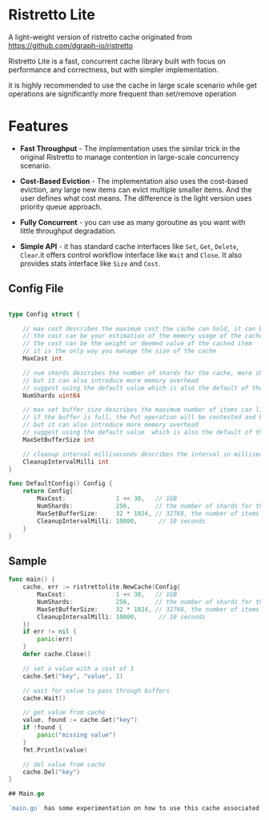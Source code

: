 # Ristretto Lite 
A light-weight version of ristretto cache originated from https://github.com/dgraph-io/ristretto

Ristretto Lite is a fast, concurrent cache library built with focus on performance and correctness, but with simpler implementation.

it is highly recommended to use the cache in large scale scenario while get operations are significantly more frequent than set/remove operation


# Features
* **Fast Throughput** - The implementation uses the similar trick in the original Ristretto to manage contention in large-scale concurrency scenario.

* **Cost-Based Eviction** - The implementation also uses the cost-based eviction, any large new items can evict multiple smaller items. And the user defines what cost means. The difference is the light version uses priority queue approach.

* **Fully Concurrent** - you can use as many goroutine as you want with little throughput degradation.

* **Simple API** -  it has standard cache interfaces like `Set`, `Get`, `Delete`, `Clear`.it offers control workflow interface like `Wait` and `Close`. It also provides stats interface like `Size` and `Cost`.


## Config File
```go

type Config struct {

	// max cost describes the maximum cost the cache can hold, it can be any arbitrary number
	// the cost can be your estimation of the memory usage of the cached item
	// the cost can be the weight or deemed value of the cached item
	// it is the only way you manage the size of the cache
	MaxCost int

	// num shards describes the number of shards for the cache, more shards means less contention in setting and getting the items
	// but it can also introduce more memory overhead
	// suggest using the default value which is also the default of the original ristretto cache
	NumShards uint64

	// max set buffer size describes the maximum number of items can live in the buffer at once waiting to be added or removed
	// if the buffer is full, the Put operation will be contested and blocked, a large buffer size can reduce contention
	// but it can also introduce more memory overhead
	// suggest using the default value  which is also the default of the original ristretto cache
	MaxSetBufferSize int

	// cleanup interval milliseconds describes the interval in milliseconds to run the cleanup operation to clean up items that are expired
	CleanupIntervalMilli int
}

func DefaultConfig() Config {
	return Config{
		MaxCost:              1 << 30,   // 1GB
		NumShards:            256,       // the number of shards for the cache
		MaxSetBufferSize:     32 * 1024, // 32768, the number of items can live in the buffer at once waiting to be added or removed
		CleanupIntervalMilli: 10000,      // 10 seconds
	}
}


```

## Sample
```go
func main() {
	cache, err := ristrettolite.NewCache(Config{
		MaxCost:              1 << 30,   // 1GB
		NumShards:            256,       // the number of shards for the cache
		MaxSetBufferSize:     32 * 1024, // 32768, the number of items can live in the buffer at once waiting to be added or removed
		CleanupIntervalMilli: 10000,      // 10 seconds
	})
	if err != nil {
		panic(err)
	}
	defer cache.Close()

	// set a value with a cost of 1
	cache.Set("key", "value", 1)

	// wait for value to pass through buffers
	cache.Wait()

	// get value from cache
	value, found := cache.Get("key")
	if !found {
		panic("missing value")
	}
	fmt.Println(value)

	// del value from cache
	cache.Del("key")
}

## Main.go

`main.go` has some experimentation on how to use this cache associated with emission API
